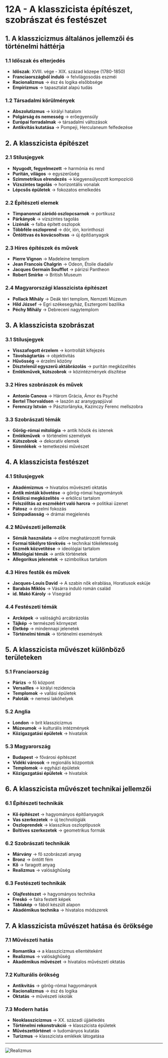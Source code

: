 # 12A - A klasszicista építészet, szobrászat és festészet

## 1. A klasszicizmus általános jellemzői és történelmi háttérja

### 1.1 Időszak és elterjedés
- **Időszak**: XVIII. vége - XIX. század közepe (1780-1850)
- **Franciaországból induló** → felvilágosodás eszméi
- **Racionalizmus** → ész és logika elsőbbsége
- **Empirizmus** → tapasztalat alapú tudás

### 1.2 Társadalmi körülmények
- **Abszolutizmus** → királyi hatalom
- **Polgárság és nemesség** → erőegyensúly
- **Európai forradalmak** → társadalmi változások
- **Antikvitás kutatása** → Pompeji, Herculaneum felfedezése

## 2. A klasszicista építészet

### 2.1 Stílusjegyek
- **Nyugodt, fegyelmezett** → harmónia és rend
- **Puritán, világos** → egyszerűség
- **Szimmetrikus elrendezés** → kiegyensúlyozott kompozíció
- **Vízszintes tagolás** → horizontális vonalak
- **Lépcsős épületek** → fokozatos emelkedés

### 2.2 Építészeti elemek
- **Timpanonnal záródó oszlopcsarnok** → portikusz
- **Párkányok** → vízszintes tagolás
- **Lizénák** → falba épített oszlopok
- **Többféle oszloprend** → dór, ión, korinthoszi
- **Öntöttvas és kovácsoltvas** → új építőanyagok

### 2.3 Híres építészek és művek
- **Pierre Vignon** → Madeleine templom
- **Jean Francois Chalgrin** → Odeon, Étoile diadalív
- **Jacques Germain Soufflot** → párizsi Pantheon
- **Robert Smirke** → British Museum

### 2.4 Magyarországi klasszicista építészet
- **Pollack Mihály** → Deák téri templom, Nemzeti Múzeum
- **Hild József** → Egri székesegyház, Esztergomi bazilika
- **Péchy Mihály** → Debreceni nagytemplom

## 3. A klasszicista szobrászat

### 3.1 Stílusjegyek
- **Visszafogott érzelem** → kontrollált kifejezés
- **Távolságtartás** → objektivitás
- **Hűvösség** → érzelmi közöny
- **Dísztelenül egyszerű aktábrázolás** → puritán megközelítés
- **Emlékművek, kútszobrok** → közintézmények díszítése

### 3.2 Híres szobrászok és művek
- **Antonio Canova** → Három Grácia, Ámor és Psyché
- **Bertel Thorvaldsen** → Iaszón az aranygyapjúval
- **Ferenczy István** → Pásztorlányka, Kazinczy Ferenc mellszobra

### 3.3 Szobrászati témák
- **Görög-római mitológia** → antik hősök és istenek
- **Emlékművek** → történelmi személyek
- **Kútszobrok** → dekoratív elemek
- **Síremlékek** → temetkezési művészet

## 4. A klasszicista festészet

### 4.1 Stílusjegyek
- **Akadémizmus** → hivatalos művészeti oktatás
- **Antik minták követése** → görög-római hagyományok
- **Erkölcsi megközelítés** → erkölcsi tartalom
- **Felszólítás az eszmékért való harcra** → politikai üzenet
- **Pátosz** → érzelmi fokozás
- **Színpadiasság** → drámai megjelenés

### 4.2 Művészeti jellemzők
- **Sémák használata** → előre meghatározott formák
- **Formai tökélyre törekvés** → technikai tökéletesség
- **Eszmék közvetítése** → ideológiai tartalom
- **Mitológiai témák** → antik történetek
- **Allegorikus jelenetek** → szimbolikus tartalom

### 4.3 Híres festők és művek
- **Jacques-Louis David** → A szabin nők elrablása, Horatiusok esküje
- **Barabás Miklós** → Vásárra induló román család
- **id. Makó Károly** → Visegrád

### 4.4 Festészeti témák
- **Arcképek** → valósághű arcábrázolás
- **Tájkép** → természeti környezet
- **Életkép** → mindennapi jelenetek
- **Történelmi témák** → történelmi események

## 5. A klasszicista művészet különböző területeken

### 5.1 Franciaország
- **Párizs** → fő központ
- **Versailles** → királyi rezidencia
- **Templomok** → vallási épületek
- **Paloták** → nemesi lakóhelyek

### 5.2 Anglia
- **London** → brit klasszicizmus
- **Múzeumok** → kulturális intézmények
- **Közigazgatási épületek** → hivatalok

### 5.3 Magyarország
- **Budapest** → fővárosi építészet
- **Vidéki városok** → regionális központok
- **Templomok** → egyházi épületek
- **Közigazgatási épületek** → hivatalok

## 6. A klasszicista művészet technikai jellemzői

### 6.1 Építészeti technikák
- **Kő építészet** → hagyományos építőanyagok
- **Vas szerkezetek** → új technológiák
- **Oszloprendek** → klasszikus oszloptípusok
- **Boltíves szerkezetek** → geometrikus formák

### 6.2 Szobrászati technikák
- **Márvány** → fő szobrászati anyag
- **Bronz** → öntött fém
- **Kő** → faragott anyag
- **Realizmus** → valósághűség

### 6.3 Festészeti technikák
- **Olajfestészet** → hagyományos technika
- **Freskó** → falra festett képek
- **Táblakép** → fából készült alapon
- **Akadémikus technika** → hivatalos módszerek

## 7. A klasszicista művészet hatása és öröksége

### 7.1 Művészeti hatás
- **Romantika** → a klasszicizmus ellentéteként
- **Realizmus** → valósághűség
- **Akadémikus művészet** → hivatalos művészeti oktatás

### 7.2 Kulturális örökség
- **Antikvitás** → görög-római hagyományok
- **Racionalizmus** → ész és logika
- **Oktatás** → művészeti iskolák

### 7.3 Modern hatás
- **Neoklasszicizmus** → XX. századi újjáéledés
- **Történelmi rekonstrukció** → klasszicista épületek
- **Művészettörténet** → tudományos kutatás
- **Turizmus** → klasszicista emlékek látogatása

---

![Realizmus](../../base/kepek/images/12_Realizmus_KÉP.png)
